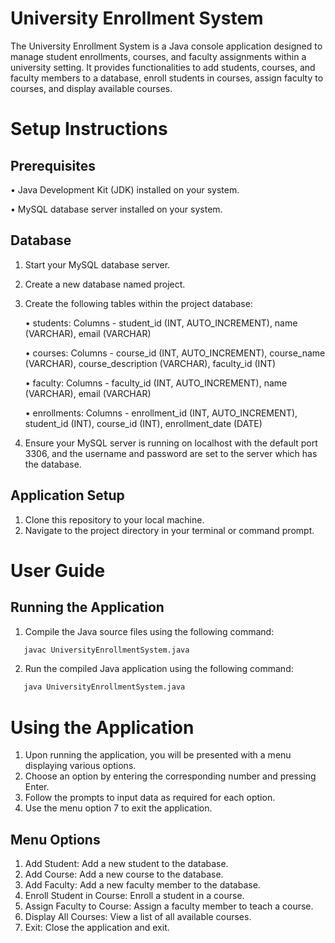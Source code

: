 
# University Enrollment System

The University Enrollment System is a Java console application designed to manage student enrollments, courses, and faculty assignments within a university setting. It provides functionalities to add students, courses, and faculty members to a database, enroll students in courses, assign faculty to courses, and display available courses.

# Setup Instructions

## Prerequisites
  • Java Development Kit (JDK) installed on your system.
  
  • MySQL database server installed on your system.

 ## Database 
  1. Start your MySQL database server.
  2. Create a new database named project.
  3. Create the following tables within the project database:
     
      • students: Columns - student_id (INT, AUTO_INCREMENT), name (VARCHAR), email (VARCHAR)
        
      • courses: Columns - course_id (INT, AUTO_INCREMENT), course_name (VARCHAR), course_description (VARCHAR), faculty_id (INT)
        
      • faculty: Columns - faculty_id (INT, AUTO_INCREMENT), name (VARCHAR), email (VARCHAR)
        
      •  enrollments: Columns - enrollment_id (INT, AUTO_INCREMENT), student_id (INT), course_id (INT), enrollment_date (DATE)
      
  4. Ensure your MySQL server is running on localhost with the default port 3306, and the username and password are set to the server which has the database.
     
## Application Setup
  1. Clone this repository to your local machine.
  2. Navigate to the project directory in your terminal or command prompt.
    
# User Guide

## Running the Application
  1. Compile the Java source files using the following command:
```bash
   javac UniversityEnrollmentSystem.java
   ```
  2. Run the compiled Java application using the following command:
```bash
   java UniversityEnrollmentSystem.java
   ```
    
# Using the Application
 1. Upon running the application, you will be presented with a menu displaying various options.
  2. Choose an option by entering the corresponding number and pressing Enter.
  3. Follow the prompts to input data as required for each option.
  4. Use the menu option 7 to exit the application.

## Menu Options
  1. Add Student: Add a new student to the database.
  2. Add Course: Add a new course to the database.
  3. Add Faculty: Add a new faculty member to the database.
  4. Enroll Student in Course: Enroll a student in a course.
  5. Assign Faculty to Course: Assign a faculty member to teach a course.
  6. Display All Courses: View a list of all available courses.
  7. Exit: Close the application and exit.

